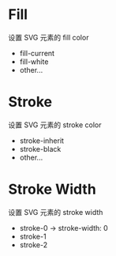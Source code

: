 # Fill
设置 SVG 元素的 fill color
* fill-current
* fill-white
* other...

# Stroke
设置 SVG 元素的 stroke color
* stroke-inherit
* stroke-black
* other...

# Stroke Width
设置 SVG 元素的 stroke width
* stroke-0 -> stroke-width: 0
* stroke-1
* stroke-2